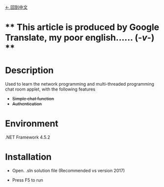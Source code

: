 [<- 回到中文](https://github.com/EldarYu/Chat)

# ** This article is produced by Google Translate, my poor english......   (-*v*-)  **

# Description
Used to learn the network programming and multi-threaded programming chat room applet, with the following features

 * ~~Simple chat function~~
 * ~~Authentication~~

# Environment

.NET Framework 4.5.2

# Installation

* Open. .sln solution file (Recommended vs version 2017)

* Press F5 to run